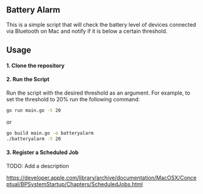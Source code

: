 ## Battery Alarm

This is a simple script that will check the battery level of devices connected via Bluetooth on Mac and notify if it is below a certain threshold.

## Usage

#### 1. Clone the repository

#### 2. Run the Script

Run the script with the desired threshold as an argument. For example, to set the threshold to 20% run the following command:

```bash
go run main.go -t 20
```

or

```bash
go build main.go -o batteryalarm
./batteryalarm -t 20
```

#### 3. Register a Scheduled Job

TODO: Add a description

https://developer.apple.com/library/archive/documentation/MacOSX/Conceptual/BPSystemStartup/Chapters/ScheduledJobs.html
